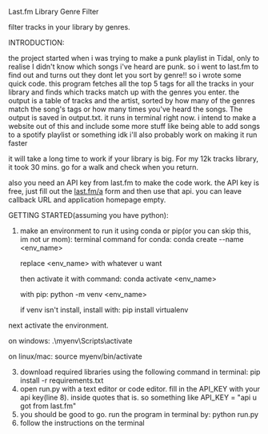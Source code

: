 Last.fm Library Genre Filter

filter tracks in your library by genres. 

INTRODUCTION:

the project started when i was trying to make a punk playlist in Tidal, only to realise I didn't know which songs i've heard are punk. 
so i went to last.fm to find out and turns out they dont let you sort by genre!! so i wrote some quick code.
this program fetches all the top 5 tags for all the tracks in your library and finds which tracks match up with the genres you enter. 
the output is a table of tracks and the artist, sorted by how many of the genres match the song's tags or how many times you've heard the songs. The output is saved in output.txt.
it runs in terminal right now. i intend to make a website out of this and include some more stuff like being able to add songs to a spotify playlist or something idk
i'll also probably work on making it run faster

it will take a long time to work if your library is big. For my 12k tracks library, it took 30 mins. go for a walk and check when you return.

also you need an API key from last.fm to make the code work. the API key is free, just fill out the [last.fm/a](https://www.last.fm/api/account/create) form and then use that api. 
you can leave callback URL and application homepage empty.

GETTING STARTED(assuming you have python):
1. make an environment to run it using conda or pip(or you can skip this, im not ur mom):
   terminal command for conda: conda create --name <env_name>
   
   replace <env_name> with whatever u want
   
   then activate it with command: conda activate <env_name>

   with pip: python -m venv <env_name>
   
   if venv isn't install, install with: pip install virtualenv
   
  next activate the environment.
  
  on windows:   .\myenv\Scripts\activate
  
  on linux/mac: source myenv/bin/activate

3. download required libraries using the following command in terminal: pip install -r requirements.txt
4. open run.py with a text editor or code editor. fill in the API_KEY with your api key(line 8). inside quotes that is. so something like API_KEY = "api u got from last.fm"
5. you should be good to go. run the program in terminal by: python run.py
6. follow the instructions on the terminal
